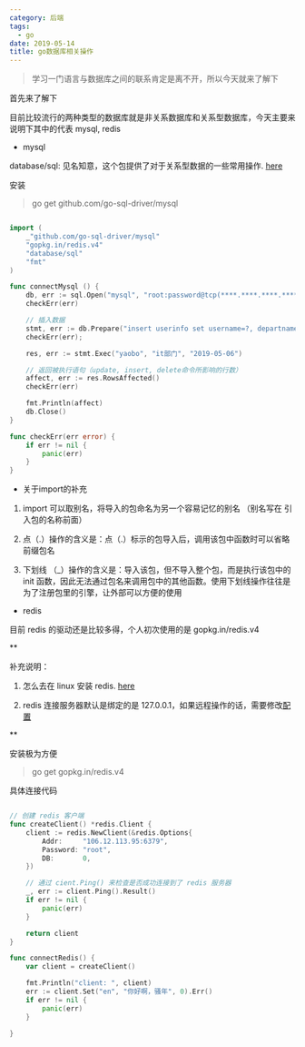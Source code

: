```yaml
---
category: 后端
tags:
  - go
date: 2019-05-14
title: go数据库相关操作
---
```


> 学习一门语言与数据库之间的联系肯定是离不开，所以今天就来了解下

<!--more-->

首先来了解下

目前比较流行的两种类型的数据库就是非关系数据库和关系型数据库，今天主要来说明下其中的代表 mysql, redis

- mysql

database/sql: 见名知意，这个包提供了对于关系型数据的一些常用操作. [here](https://studygolang.com/pkgdoc)

安装

> go get github.com/go-sql-driver/mysql

```go

import (
	_"github.com/go-sql-driver/mysql"
	"gopkg.in/redis.v4"
	"database/sql"
	"fmt"
)

func connectMysql () {
	db, err := sql.Open("mysql", "root:password@tcp(****.****.****.****:3306)/yaobo?charset=utf8")
	checkErr(err)

	// 插入数据
	stmt, err := db.Prepare("insert userinfo set username=?, departname=?, created=?")
	checkErr(err);

	res, err := stmt.Exec("yaobo", "it部门", "2019-05-06")

	// 返回被执行语句（update, insert, delete命令所影响的行数）
	affect, err := res.RowsAffected()
	checkErr(err)

	fmt.Println(affect)
	db.Close()
}

func checkErr(err error) {
	if err != nil {
		panic(err)
	}
}

```

* 关于import的补充

1. import 可以取别名，将导入的包命名为另一个容易记忆的别名 （别名写在 引入包的名称前面）

2. 点（.）操作的含义是：点（.）标示的包导入后，调用该包中函数时可以省略前缀包名

3. 下划线 （_）操作的含义是：导入该包，但不导入整个包，而是执行该包中的 init 函数，因此无法通过包名来调用包中的其他函数。使用下划线操作往往是为了注册包里的引擎，让外部可以方便的使用

- redis

目前 redis 的驱动还是比较多得，个人初次使用的是 gopkg.in/redis.v4

\*\*

补充说明：

1. 怎么去在 linux 安装 redis. [here](https://blog.csdn.net/u011669700/article/details/79566713)

2. redis 连接服务器默认是绑定的是 127.0.0.1，如果远程操作的话，需要修改[配置](https://blog.csdn.net/xiongchun11/article/details/69943010)

\*\*

安装极为方便

> go get gopkg.in/redis.v4

具体连接代码

```go

// 创建 redis 客户端
func createClient() *redis.Client {
    client := redis.NewClient(&redis.Options{
        Addr:     "106.12.113.95:6379",
        Password: "root",
        DB:       0,
    })

    // 通过 cient.Ping() 来检查是否成功连接到了 redis 服务器
    _, err := client.Ping().Result()
	if err != nil {
		panic(err)
	}

    return client
}

func connectRedis() {
	var client = createClient()

	fmt.Println("client: ", client)
	err := client.Set("en", "你好啊，骚年", 0).Err()
	if err != nil {
		panic(err)
	}

}

```
